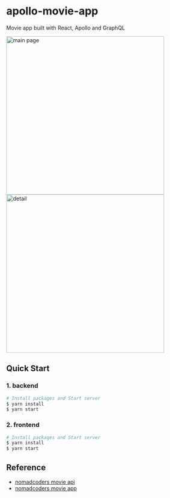 # apollo-movie-app

Movie app built with React, Apollo and GraphQL

<div>
  <img width=420 src="https://user-images.githubusercontent.com/48173714/99350169-13ceba80-28e1-11eb-90aa-7275d2c99d4f.png" alt="main page" />
  <img width=420 src="https://user-images.githubusercontent.com/48173714/99350288-509ab180-28e1-11eb-9319-bb96938fed0b.png" alt=detail page"" />
</div>

## Quick Start

### 1. backend

```bash
# Install packages and Start server
$ yarn install
$ yarn start
```

### 2. frontend

```bash
# Install packages and Start server
$ yarn install
$ yarn start
```


## Reference
- [nomadcoders movie api](https://nomadcoders.co/graphql-for-beginners)
- [nomadcoders movie app](https://nomadcoders.co/react-graphql-for-beginners)
